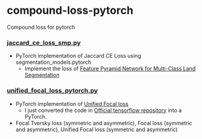 # compound-loss-pytorch
Compound loss for pytorch


### [jaccard_ce_loss_smp.py](https://github.com/oikosohn/compound-loss-pytorch/blob/main/jaccard_ce_loss_smp.py)
- PyTorch implementation of Jaccard CE Loss using segmentation_models.pytorch
    - Implement the loss of [Feature Pyramid Network for Multi-Class Land Segmentation](https://arxiv.org/abs/1806.03510)


### [unified_focal_loss_pytorch.py](https://github.com/oikosohn/compound-loss-pytorch/blob/main/unified_focal_loss_pytorch.py)
- PyTorch implementation of [Unified Focal loss](https://arxiv.org/abs/2102.04525)
    - I just converted the code in [Official tensorflow repository](https://github.com/mlyg/unified-focal-loss) into a PyTorch.
- Focal Tversky loss (symmetric and asymmetric), Focal loss (symmetric and asymmetric), Unified Focal loss (symmetric and asymmetric)
